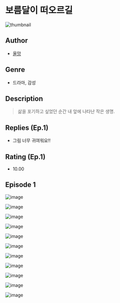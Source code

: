 # 보름달이 떠오르길
![thumbnail](https://image-comic.pstatic.net/user_contents_data/challenge_comic/2023/05/23/366376/upload_3703476444781032293_480x623.jpeg)

## Author
- [올망](https://comic.naver.com/artistTitle?id=366376)

## Genre
- 드라마, 감성

## Description
> 삶을 포기하고 싶었던 순간 내 앞에 나타난 작은 생명.

## Replies (Ep.1)
- 그림 너무 귀여워요!!

## Rating (Ep.1)
- 10.00

## Episode 1
![image](https://image-comic.pstatic.net/user_contents_data/challenge_comic/2023/05/23/366376/upload_3616732664522093112.jpeg)

![image](https://image-comic.pstatic.net/user_contents_data/challenge_comic/2023/05/23/366376/upload_3690197839565579825.jpeg)

![image](https://image-comic.pstatic.net/user_contents_data/challenge_comic/2023/05/23/366376/upload_7363773764819367989.jpeg)

![image](https://image-comic.pstatic.net/user_contents_data/challenge_comic/2023/05/23/366376/upload_3486404261317010278.jpeg)

![image](https://image-comic.pstatic.net/user_contents_data/challenge_comic/2023/05/23/366376/upload_4123105254268233273.jpeg)

![image](https://image-comic.pstatic.net/user_contents_data/challenge_comic/2023/05/23/366376/upload_3473455312929895268.jpeg)

![image](https://image-comic.pstatic.net/user_contents_data/challenge_comic/2023/05/23/366376/upload_3905855848474556466.jpeg)

![image](https://image-comic.pstatic.net/user_contents_data/challenge_comic/2023/05/23/366376/upload_3919364667396678713.jpeg)

![image](https://image-comic.pstatic.net/user_contents_data/challenge_comic/2023/05/23/366376/upload_3690198935640684081.jpeg)

![image](https://image-comic.pstatic.net/user_contents_data/challenge_comic/2023/05/23/366376/upload_7075545767354787428.jpeg)

![image](https://image-comic.pstatic.net/user_contents_data/challenge_comic/2023/05/23/366376/upload_3474307435230148407.jpeg)
